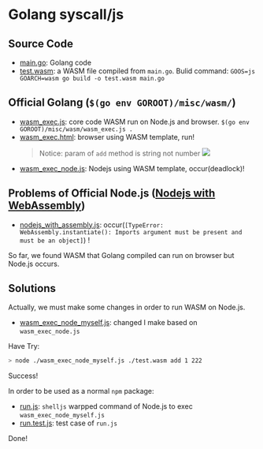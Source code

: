 # Golang syscall/js

## Source Code

* [main.go](./main.go): Golang code
* [test.wasm](./test.wasm): a WASM file compiled from `main.go`. Bulid command: `GOOS=js GOARCH=wasm go build -o test.wasm main.go`

## Official Golang (`$(go env GOROOT)/misc/wasm/`)

* [wasm_exec.js](./wasm_exec.js): core code WASM run on Node.js and browser. `$(go env GOROOT)/misc/wasm/wasm_exec.js .`
* [wasm_exec.html](./wasm_exec.html):  browser using WASM template, run!
  > Notice: param of `add` method is string not number
  > ![](https://i.imgur.com/4qJ6g9a.png)
* [wasm_exec_node.js](./wasm_exec_node.js): Nodejs using WASM template, occur(deadlock)!

## Problems of Official Node.js ([Nodejs with WebAssembly](https://nodejs.dev/en/learn/nodejs-with-webassembly/))

* [nodejs_with_assembly.js](./nodejs_with_assembly.js): occur(`[TypeError: WebAssembly.instantiate(): Imports argument must be present and must be an object]`) !

So far, we found WASM that Golang compiled can run on browser but Node.js occurs.

## Solutions

Actually, we must make some changes in order to run WASM on Node.js.

* [wasm_exec_node_myself.js](./wasm_exec_node_myself.js): changed I make based on `wasm_exec_node.js`

Have Try:

```bash
> node ./wasm_exec_node_myself.js ./test.wasm add 1 222
```

Success!

In order to be used as a normal `npm` package:

* [run.js](./run.js): `shelljs` warpped command of Node.js to exec `wasm_exec_node_myself.js`
* [run.test.js](./run.test.js): test case of `run.js`

Done!